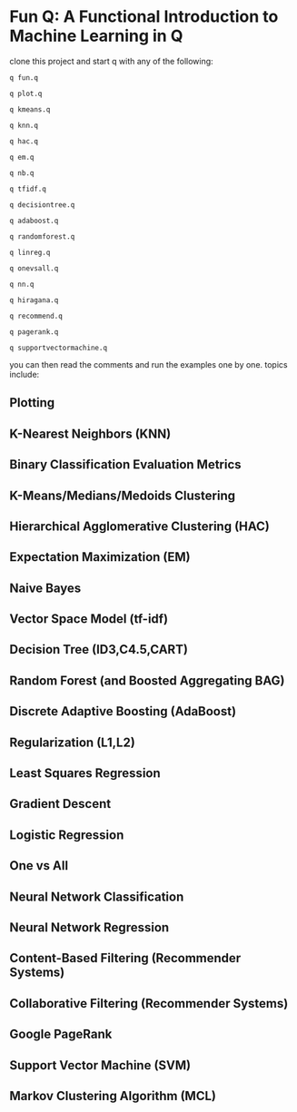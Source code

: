 # Fun Q: A Functional Introduction to Machine Learning in Q

clone this project and start q with any of the following:

`q fun.q`

`q plot.q`

`q kmeans.q`

`q knn.q`

`q hac.q`

`q em.q`

`q nb.q`

`q tfidf.q`

`q decisiontree.q`

`q adaboost.q`

`q randomforest.q`

`q linreg.q`

`q onevsall.q`

`q nn.q`

`q hiragana.q`

`q recommend.q`

`q pagerank.q`

`q supportvectormachine.q`


you can then read the comments and run the examples one by one. topics include:

## Plotting

## K-Nearest Neighbors (KNN)

## Binary Classification Evaluation Metrics

## K-Means/Medians/Medoids Clustering

## Hierarchical Agglomerative Clustering (HAC)

## Expectation Maximization (EM)

## Naive Bayes

## Vector Space Model (tf-idf)

## Decision Tree (ID3,C4.5,CART)

## Random Forest (and Boosted Aggregating BAG)

## Discrete Adaptive Boosting (AdaBoost)

## Regularization (L1,L2)

## Least Squares Regression

## Gradient Descent

## Logistic Regression

## One vs All

## Neural Network Classification

## Neural Network Regression

## Content-Based Filtering (Recommender Systems)

## Collaborative Filtering (Recommender Systems)

## Google PageRank

## Support Vector Machine (SVM)

## Markov Clustering Algorithm (MCL)

